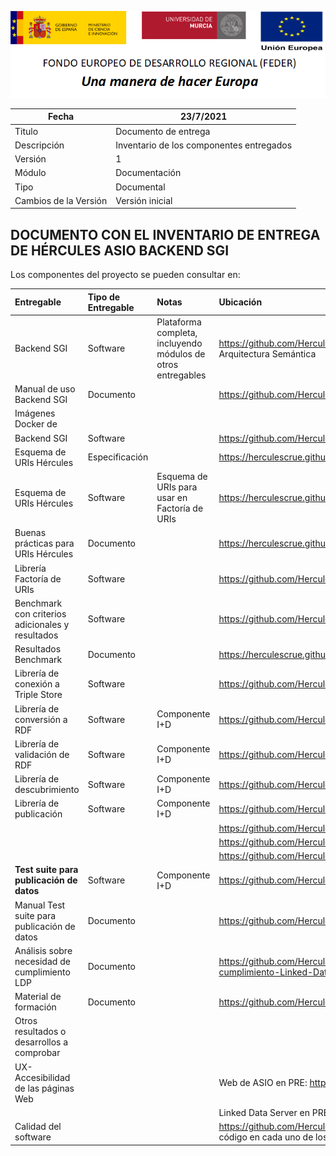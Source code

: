 ![](..//Docs/media/CabeceraDocumentosMD.png)

| Fecha         | 23/7/2021                                                   |
| ------------- | ------------------------------------------------------------ |
|Titulo|Documento de entrega| 
|Descripción|Inventario de los componentes entregados|
|Versión|1|
|Módulo|Documentación|
|Tipo|Documental|
|Cambios de la Versión|Versión inicial|

## DOCUMENTO CON EL INVENTARIO DE ENTREGA DE HÉRCULES ASIO BACKEND SGI

Los componentes del proyecto se pueden consultar en:

|Entregable|Tipo de Entregable|Notas|Ubicación|
|:----|:----|:----|:----|
|Backend SGI|Software|Plataforma completa, incluyendo módulos de otros entregables|https://github.com/HerculesCRUE/GnossDeustoBackend. En el repositorio de GitHub están todos los componentes de la Arquitectura Semántica|
|Manual de uso Backend SGI|Documento| |https://github.com/HerculesCRUE/GnossDeustoBackend/tree/master/Docs#manual-de-uso-del-backend-sgi|
|Imágenes Docker de
Backend SGI|Software| |https://github.com/HerculesCRUE/GnossDeustoBackend/tree/master/Builds/docker-images|
|Esquema de URIs Hércules|Especificación| |https://herculescrue.github.io/GnossDeustoBackend/Docs/UrisFactory/Especificacion-Esquema-de-URIs.md|
|Esquema de URIs Hércules|Software|Esquema de URIs para usar en Factoría de URIs|https://herculescrue.github.io/GnossDeustoBackend/Docs/UrisFactory/|
|Buenas prácticas para URIs Hércules|Documento| |https://herculescrue.github.io/GnossDeustoBackend/Docs/UrisFactory/Buenas-practicas-URIs.md|
|Librería Factoría de URIs|Software| |https://github.com/HerculesCRUE/GnossDeustoBackend/tree/master/src/Hercules.Asio.UrisFactory|
|Benchmark con criterios adicionales y resultados|Software| |https://github.com/HerculesCRUE/GnossDeustoBackend/tree/master/src/Benchmark|
|Resultados Benchmark|Documento| |https://herculescrue.github.io/GnossDeustoBackend/Docs/Hercules-TripleStore-Benchmark-deliverable-report|
|Librería de conexión a Triple Store|Software| |https://github.com/HerculesCRUE/GnossDeustoBackend/tree/master/src/Hercules.Asio.Api.Carga|
|Librería de conversión a RDF|Software|Componente I+D|https://github.com/HerculesCRUE/GnossDeustoBackend/tree/master/src/Hercules.Asio.Api.Carga|
|Librería de validación de RDF|Software|Componente I+D|https://github.com/HerculesCRUE/GnossDeustoBackend/tree/master/src/Hercules.Asio.Api.Carga/API_CARGA/Controllers|
|Librería de descubrimiento|Software|Componente I+D|https://github.com/HerculesCRUE/GnossDeustoBackend/tree/master/src/Hercules.Asio.Api.Discover|
|Librería de publicación|Software|Componente I+D|https://github.com/HerculesCRUE/GnossDeustoBackend/tree/master/src/Hercules.Asio.Api.Carga|
| | | |https://github.com/HerculesCRUE/GnossDeustoBackend/tree/master/src/Hercules.Asio.Web|
| | | |https://github.com/HerculesCRUE/GnossDeustoBackend/tree/master/src/Hercules.Asio.DinamicPages|
| | | |https://github.com/HerculesCRUE/GnossDeustoBackend/tree/master/src/Hercules.Asio.LinkedDataServer|
|**Test suite para publicación de datos**|Software|Componente I+D|https://github.com/HerculesCRUE/GnossDeustoBackend/tree/master/data|
|Manual Test suite para publicación de datos|Documento| |https://github.com/HerculesCRUE/GnossDeustoBackend/tree/master/data|
|Análisis sobre necesidad de cumplimiento LDP|Documento| |https://github.com/HerculesCRUE/GnossDeustoBackend/blob/master/Docs/Hercules-ASIO-Evaluacion-de-cumplimiento-Linked-Data-Platform.md|
|Material de formación|Documento| |https://github.com/HerculesCRUE/GnossDeustoBackend/tree/master/Formacion|
|Otros resultados o desarrollos a comprobar| | | |
|UX- Accesibilidad de las páginas Web| | |Web de ASIO en PRE: https://linkeddata2.um.es/carga-web/public/home|
| | | |Linked Data Server en PRE: http://linkeddata2.um.es/res/person/12118|
|Calidad del software| | |https://github.com/HerculesCRUE/GnossDeustoBackend. Se muestra información de pruebas unitarias y de cobertura de código en cada uno de los componentes del SGI|
